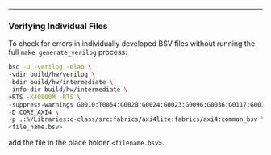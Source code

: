 ---
### Verifying Individual Files
To check for errors in individually developed BSV files without running the full ```make generate_verilog``` process:
```bash
bsc -u -verilog -elab \
-vdir build/hw/verilog \
-bdir build/hw/intermediate \
-info-dir build/hw/intermediate \
+RTS -K40000M -RTS \
-suppress-warnings G0010:T0054:G0020:G0024:G0023:G0096:G0036:G0117:G0015 \
-D CORE_AXI4 \
-p .:%/Libraries:c-class/src:fabrics/axi4lite:fabrics/axi4:common_bsv \
<file_name.bsv>
```

add the file in the place holder ```<filename.bsv>```.
